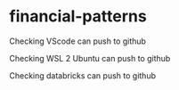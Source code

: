 # financial-patterns

Checking VScode can push to github

Checking WSL 2 Ubuntu can push to github

Checking databricks can push to github
